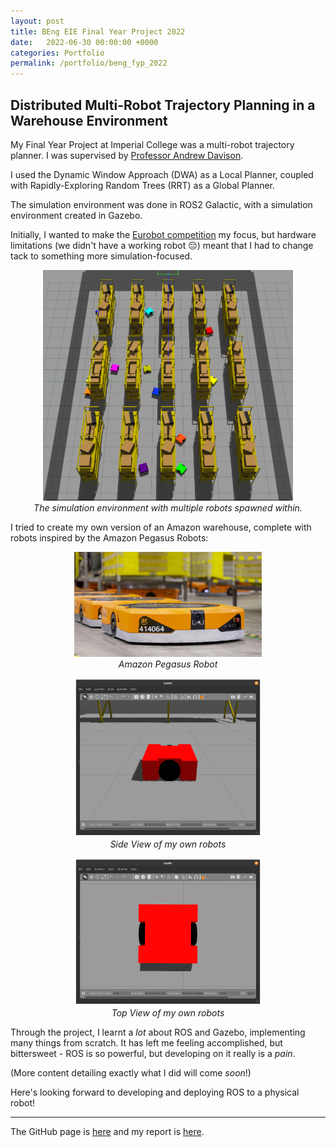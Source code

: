 ```yaml
---
layout: post
title: BEng EIE Final Year Project 2022
date:   2022-06-30 00:00:00 +0000
categories: Portfolio
permalink: /portfolio/beng_fyp_2022
---
```


## Distributed Multi-Robot Trajectory Planning in a Warehouse Environment

My Final Year Project at Imperial College was a multi-robot trajectory planner. I was supervised by [Professor Andrew Davison](https://www.doc.ic.ac.uk/~ajd/index.html).

I used the Dynamic Window Approach (DWA) as a Local Planner, coupled with Rapidly-Exploring Random Trees (RRT) as a Global Planner.

The simulation environment was done in ROS2 Galactic, with a simulation environment created in Gazebo.

Initially, I wanted to make the [Eurobot competition](eurobot_2022) my focus, but hardware limitations (we didn't have a working robot 😔) meant that I had to change tack to something more simulation-focused.

<p align="center">
  <img width="400" src="../assets/BEng_FYP/ManyRobots.png">
  <br>
  <i>The simulation environment with multiple robots spawned within.</i>
</p>

I tried to create my own version of an Amazon warehouse, complete with robots inspired by the Amazon Pegasus Robots:

<p align="center">
    <img width="300" src="../assets/BEng_FYP/amazon_robot.jpg">
    <br>
    <i>Amazon Pegasus Robot</i>
</p>
<p align="center">
    <img width="300" src="../assets/BEng_FYP/Robot Side View.png">
    <br>
    <i>Side View of my own robots</i>
</p>
<p align="center">
    <img width="300" src="../assets/BEng_FYP/Robot Top View.png">
    <br>
    <i>Top View of my own robots</i>
</p>

Through the project, I learnt a _lot_ about ROS and Gazebo, implementing many things from scratch. It has left me feeling accomplished, but bittersweet - ROS is so powerful, but developing on it really is a *pain*.

(More content detailing exactly what I did will come *soon*!)

Here's looking forward to developing and deploying ROS to a physical robot!

---

The GitHub page is [here](https://github.com/tianyilim/ic-fyp) and my report is [here](https://github.com/tianyilim/ic-fyp/blob/main/doc/final_report.pdf).